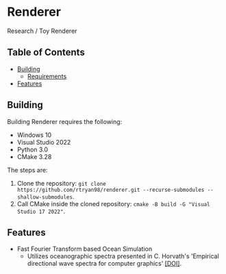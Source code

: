 # Renderer
Research / Toy Renderer

## Table of Contents
- [Building](#building)
    - [Requirements](#requirements)
- [Features](#features)

## Building
Building Renderer requires the following:
- Windows 10
- Visual Studio 2022
- Python 3.0
- CMake 3.28

The steps are:
1. Clone the repository: `git clone https://github.com/rtryan98/renderer.git --recurse-submodules --shallow-submodules`.
2. Call CMake inside the cloned repository: `cmake -B build -G "Visual Studio 17 2022"`.

## Features
- Fast Fourier Transform based Ocean Simulation
    - Utilizes oceanographic spectra presented in C. Horvath's 'Empirical directional wave spectra for computer graphics' [\[DOI\]]([DOI](https://dl.acm.org/doi/10.1145/2791261.2791267)).
